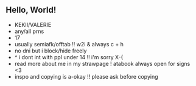 ## Hello, World!

- KEKII/VALERIE
- any/all prns
- 17
- usually semiafk/offtab !! w2i & always c + h 
- no dni but i block/hide freely
- ^ i dont int with ppl under 14 !! i'm sorry X-(
- read more about me in my strawpage ! atabook always open for signs <3
- inspo and copying is a-okay !! please ask before copying
